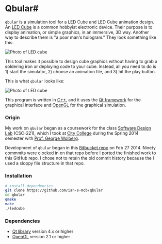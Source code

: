 # Qbular#
`qbular` is a simulation tool for a LED Cube and LED Cube animation design. An [LED Cube][instructables] is a common hobbyist electronic device. Their purpose is to display animation, or simple graphics, in an immersive, 3D way. Another way to describe them is "a poor man's hologram." They look something like this:

![Photo of LED cube](http://cdn.instructables.com/FUX/O1RW/GICYBAOS/FUXO1RWGICYBAOS.MEDIUM.jpg)

This tool makes it possible to design cube graphics without having to grab a soldering iron or deploying code to your cube. Instead, all you need to do is 1) start the simulator, 2) choose an animation file, and 3) hit the play button.

This is what `qbular` looks like:

![Photo of LED cube](https://farm4.staticflickr.com/3874/19252435295_d17194a168_o.gif)

This program is written in [C++][cpp wiki], and it uses the [Qt framework][qt wiki] for the graphical interface and [OpenGL][opengl project] for the graphical simulation.

### Origin ###
My work on `qbular` began as a coursework for the class [Software Design Lab][csc class] (CSC-221), which I took at [City College][ccny website] during the Spring 2014 semester with [Prof. George Wolberg][wolberg website].

Development of `qbular` began in this [Bitbucket repo][bitbucket repo] on Feb 27 2014. Ninety commmits were clocked in on that repo before I ported the finished work to this GitHub repo. I chose not to retain the old commit history because the I used a sloppy file structure in that repo.

### Installation ###

```bash
# install dependencies
git clone https://github.com/ian-s-mcb/qbular
cd qbular
qmake
make
./ledcube
```
### Dependencies ####
* [Qt library][qt download] version 4.x or higher
* [OpenGL][opengl version] version 2.1 or higher


[instructables]: http://www.instructables.com/id/Led-Cube-8x8x8/
[cpp wiki]: http://en.wikipedia.org/wiki/C%2B%2B
[qt wiki]: http://en.wikipedia.org/wiki/Qt_%28software%29
[opengl project]: http://www.opengl.org/
[csc class]: http://www-cs.ccny.cuny.edu/~wolberg/cs221/index.html
[ccny website]: http://www.ccny.cuny.edu/
[wolberg website]: http://www-cs.engr.ccny.cuny.edu/~wolberg
[bitbucket repo]: https://bitbucket.org/ian_s_mcb/software-design-spring2014
[qt download]: https://qt-project.org/downloads
[opengl version]: http://www.opengl.org/documentation/implementations/
